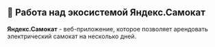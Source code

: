 ## 🛴 Работа над экосистемой Яндекс.Самокат

<b>Яндекс.Самокат</b> - веб-приложение, которое позволяет арендовать электрический самокат на несколько дней. 